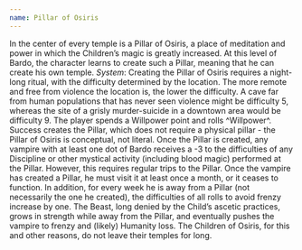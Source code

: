 ```yaml
---
name: Pillar of Osiris
---
```


In the center of every temple is a Pillar of Osiris, a place of meditation and power in which the Children’s magic is greatly increased. At this level of Bardo, the character learns to create such a Pillar, meaning that he can create his own temple.
_System_: Creating the Pillar of Osiris requires a night-long ritual, with the difficulty determined by the location. The more remote and free from violence the location is, the lower the difficulty. A cave far from human populations that has never seen violence might be difficulty 5, whereas the site of a grisly murder-suicide in a downtown area would be difficulty 9. The player spends a Willpower point and rolls ^Willpower^. Success creates the Pillar, which does not require a physical pillar - the Pillar of Osiris is conceptual, not literal. Once the Pillar is created, any vampire with at least one dot of Bardo receives a -3 to the difficulties of any Discipline or other mystical activity (including blood magic) performed at the Pillar. However, this requires regular trips to the Pillar. Once the vampire has created a Pillar, he must visit it at least once a month, or it ceases to function. In addition, for every week he is away from a Pillar (not necessarily the one he created), the difficulties of all rolls to avoid frenzy increase by one. The Beast, long denied by the Child’s ascetic practices, grows in strength while away from the Pillar, and eventually pushes the vampire to frenzy and (likely) Humanity loss. The Children of Osiris, for this and other reasons, do not leave their temples for long.